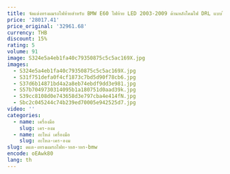 ```yaml
---
title: จัดแต่งทรงผมรถไฟท้ายสําหรับ BMW E60 ไฟท้าย LED 2003-2009 ด้านหลังโคมไฟ DRL แบบไดนามิกสัญญาณเบรคย้อนกลับอุปกรณ์เสริมรถยนต์
price: '28017.41'
price_original: '32961.68'
currency: THB
discount: 15%
rating: 5
volume: 91
image: S324e5a4eb1fa40c79350875c5c5ac169X.jpg
images:
  - S324e5a4eb1fa40c79350875c5c5ac169X.jpg
  - S31f751defa0f4cf1873c7bd5d90f78cb6.jpg
  - S37d6b14871bd4a2a8eb74ebdf9dd3e981.jpg
  - S57b7049730314095b1a180751d0aad39k.jpg
  - S39cc8108d0e743658d3e797cba4e414fN.jpg
  - Sbc2c045244c74b239ed70005e942525d7.jpg
video: ''
categories:
  - name: เครื่องมือ
    slug: เคร-องม
  - name: อะไหล่ เครื่องมือ
    slug: อะไหล-เคร-องม
slug: ดแต-งทรงผมรถไฟท-ายส-าหร-bmw
encode: oEAwk80
lang: th
---
```

  